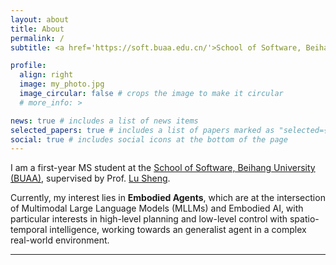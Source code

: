 ```yaml
---
layout: about
title: About
permalink: /
subtitle: <a href='https://soft.buaa.edu.cn/'>School of Software, Beihang University</a>

profile:
  align: right
  image: my_photo.jpg
  image_circular: false # crops the image to make it circular
  # more_info: >

news: true # includes a list of news items
selected_papers: true # includes a list of papers marked as "selected={true}"
social: true # includes social icons at the bottom of the page
---
```



I am a first-year MS student at the [School of Software, Beihang University (BUAA)](http://soft.buaa.edu.cn/), supervised by Prof. [Lu Sheng](https://lucassheng.github.io/).

Currently, my interest lies in **Embodied Agents**, which are at the intersection of Multimodal Large Language Models (MLLMs) and Embodied AI, with particular interests in high-level planning and low-level control with spatio-temporal intelligence, working towards an generalist agent in a complex real-world environment.


<!-- I also successively haved intern at [Shanghai AI Lab](https://www.shlab.org.cn/) advised by Pro. [Shao Jing](), [Galbot](https://www.galbot.com/) and [BAAI](https://www.baai.ac.cn/). -->


<!-- I am grateful to all my collaborators and mentors along the way. I first started doing research under the guidance of Prof. Miao Wang. Then I started working on deep learning related projects under the supervision of Prof. Lu Sheng. Besides, I also successively haved intern at MiniMax, Shanghai AI Lab, and VAST, and I'm fortunate to have worked closely with Junting Dong, Yuan-Chen Guo and Yanpei Cao.


. I am also working closely with [Shanghai AI Laboratory](https://www.shlab.org.cn/).

Before I joined BUAA in 2019, I was a postdoctoral researcher (2017-2019) in [MMLab@CUHK](https://mmlab.ie.cuhk.edu.hk/), working with [Prof. Xiaogang Wang](http://www.ee.cuhk.edu.hk/~xgwang/). I received my Ph.D. from [Department of Electronic Engineering](http://www.ee.cuhk.edu.hk/en-gb/) at [the Chinese University of Hong Kong (CUHK)](https://www.cuhk.edu.hk/english/index.html), advised by [Prof. King Ngi Ngan](http://www.ee.cuhk.edu.hk/~knngan/) (IEEE Life Fellow).




My research interest is broadly in Robotics and 3D Computer Vision, with particular interests in generalizable object perception, understanding and manipulation currently. My research objective is to build an intelligent agent with the robust and generalizable ability to perceive and interact with a complex real-world environment. Representative works are highlighted. -->



<!-- ---
<i class="fa-solid fa-thumbtack" style="color:#b71c1c"></i><b style="color:#b71c1c"> To Prospective Students:</b> I am actively looking for highly-motivated students targeted to Master or Ph.D. degree, as well as undergraduate-level research assistants. Please [drop me an email](mailto:lsheng@buaa.edu.cn) with your resume if you are interested in my research. -->

---